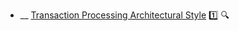* __ [Transaction Processing Architectural Style](./architecture/architecturalStyles/transactionProcessing) :one: <trigger for="pop:architecturalStyles-transactionProcessing-preview">:mag:</trigger>

<popover id="pop:architecturalStyles-transactionProcessing-preview" title=":mag: Transaction Processing Architectural Style" placement="right">
  <div slot="content">
    <include src=".\preview.md" />
  </div>
</popover>
